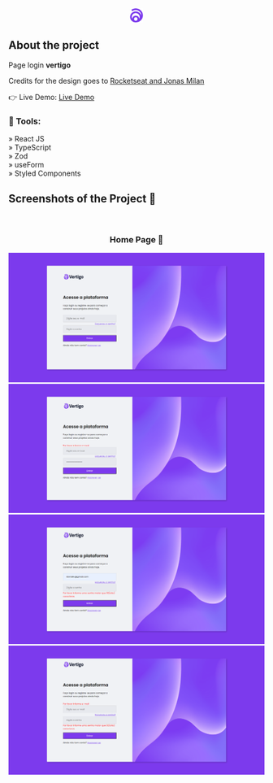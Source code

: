 <div align='center'><img style="width:5%" src='./public/favicon.png'/></div>

<h2>About the project</h2>
 <p>Page login <b>vertigo</b></p>

<p>Credits for the design goes to <a href='https://www.figma.com/community/file/1217810469465160264'>Rocketseat and Jonas Milan</a></p>

👉 Live Demo: <a href='#'>Live Demo</a>

<h3>🔧 Tools:</h3>

» React JS<br>
» TypeScript<br>
» Zod<br>
» useForm<br>
» Styled Components<br>

<h2>Screenshots of the Project 📸</h2>
<br>
<h3 align='center'>Home Page 🏡</h3>

<div align='center'>
   <img src='./src/assets/screencapture-page-login.png'/>
   <img src='./src/assets/screencapture-email.png'/>
   <img src='./src/assets/screencapture-password.png'/>
   <img src='./src/assets/screencapture-email-pass.png'/>
</div>
<br>

